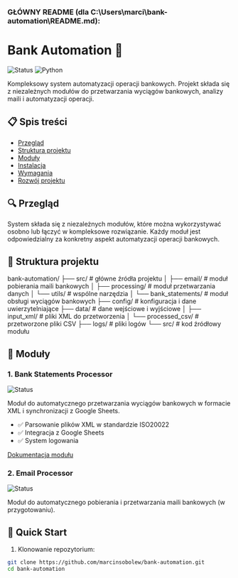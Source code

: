 ### GŁÓWNY README (dla C:\Users\marci\bank-automation\README.md):

# Bank Automation 🏦

![Status](https://img.shields.io/badge/Status-In%20Development-yellow)
![Python](https://img.shields.io/badge/Python-3.8+-blue)

Kompleksowy system automatyzacji operacji bankowych. Projekt składa się z niezależnych modułów do przetwarzania wyciągów bankowych, analizy maili i automatyzacji operacji.

## 📋 Spis treści
- [Przegląd](#przegląd)
- [Struktura projektu](#struktura-projektu)
- [Moduły](#moduły)
- [Instalacja](#instalacja)
- [Wymagania](#wymagania-systemowe)
- [Rozwój projektu](#rozwój-projektu)

## 🔍 Przegląd
System składa się z niezależnych modułów, które można wykorzystywać osobno lub łączyć w kompleksowe rozwiązanie. Każdy moduł jest odpowiedzialny za konkretny aspekt automatyzacji operacji bankowych.

## 📁 Struktura projektu
bank-automation/
├── src/                      # główne źródła projektu
│   ├── email/               # moduł pobierania maili bankowych
│   ├── processing/          # moduł przetwarzania danych
│   └── utils/               # wspólne narzędzia
│
└── bank_statements/         # moduł obsługi wyciągów bankowych
    ├── config/              # konfiguracja i dane uwierzytelniające
    ├── data/               # dane wejściowe i wyjściowe
    │   ├── input_xml/      # pliki XML do przetworzenia
    │   └── processed_csv/  # przetworzone pliki CSV
    ├── logs/              # pliki logów
    └── src/               # kod źródłowy modułu

## 🔧 Moduły

### 1. Bank Statements Processor
![Status](https://img.shields.io/badge/Status-Active-green)

Moduł do automatycznego przetwarzania wyciągów bankowych w formacie XML i synchronizacji z Google Sheets.
- ✅ Parsowanie plików XML w standardzie ISO20022
- ✅ Integracja z Google Sheets
- ✅ System logowania

[Dokumentacja modułu](bank_statements/README.md)

### 2. Email Processor
![Status](https://img.shields.io/badge/Status-In%20Development-yellow)

Moduł do automatycznego pobierania i przetwarzania maili bankowych (w przygotowaniu).

## 🚀 Quick Start

1. Klonowanie repozytorium:
```bash
git clone https://github.com/marcinsobolew/bank-automation.git
cd bank-automation